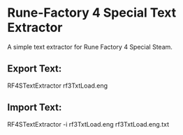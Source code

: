 # Rune-Factory 4 Special Text Extractor
A simple text extractor for Rune Factory 4 Special Steam.

## Export Text:
RF4STextExtractor rf3TxtLoad.eng

## Import Text:
RF4STextExtractor -i rf3TxtLoad.eng rf3TxtLoad.eng.txt
